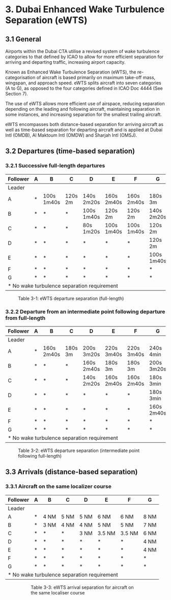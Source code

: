 # 3. Dubai Enhanced Wake Turbulence Separation (eWTS)
## 3.1 General
Airports within the Dubai CTA utilise a revised system of wake turbulence categories to that defined by ICAO to allow for more efficient separation for arriving and departing traffic, increasing airport capacity.

Known as Enhanced Wake Turbulence Separation (eWTS), the re-categorisation of aircraft is based primarily on maximum take-off mass, wingspan, and approach speed. eWTS splits aircraft into seven categories (A to G), as opposed to the four categories defined in ICAO Doc 4444 (See Section 7).

The use of eWTS allows more efficient use of airspace, reducing separation depending on the leading and following aircraft, maintaining separation in some instances, and increasing separation for the smallest trailing aircraft.

eWTS encompasses both distance-based separation for arriving aircraft as well as time-based separation for departing aircraft and is applied at Dubai Intl (OMDB), Al Maktoum Intl (OMDW) and Sharjah Intl (OMSJ).

## 3.2 Departures (time-based separation)
### 3.2.1 Successive full-length departures
<table><thead>
  <tr>
    <th>Follower</th>
    <th>A</th>
    <th>B</th>
    <th>C</th>
    <th>D</th>
    <th>E</th>
    <th>F</th>
    <th>G</th>
  </tr></thead>
<tbody>
  <tr>
    <td>Leader</td>
    <td colspan="7"></td>
  </tr>
  <tr>
    <td>A</td>
    <td>*</td>
    <td>100s<br>1m40s</td>
    <td>120s<br>2m</td>
    <td>140s<br>2m20s</td>
    <td>160s<br>2m40s</td>
    <td>160s<br>2m40s</td>
    <td>180s<br>3m</td>
  </tr>
  <tr>
    <td>B</td>
    <td>*</td>
    <td>*</td>
    <td>*</td>
    <td>100s<br>1m40s</td>
    <td>120s<br>2m</td>
    <td>120s<br>2m</td>
    <td>140s<br>2m20s</td>
  </tr>
  <tr>
    <td>C</td>
    <td>*</td>
    <td>*</td>
    <td>*</td>
    <td>80s<br>1m20s</td>
    <td>100s<br>1m40s</td>
    <td>100s<br>1m40s</td>
    <td>120s<br>2m</td>
  </tr>
  <tr>
    <td>D</td>
    <td>*</td>
    <td>*</td>
    <td>*</td>
    <td>*</td>
    <td>*</td>
    <td>*</td>
    <td>120s<br>2m</td>
  </tr>
  <tr>
    <td>E</td>
    <td>*</td>
    <td>*</td>
    <td>*</td>
    <td>*</td>
    <td>*</td>
    <td>*</td>
    <td>100s<br>1m40s</td>
  </tr>
  <tr>
    <td>F</td>
    <td>*</td>
    <td>*</td>
    <td>*</td>
    <td>*</td>
    <td>*</td>
    <td>*</td>
    <td>*</td>
  </tr>
  <tr>
    <td>G</td>
    <td>*</td>
    <td>*</td>
    <td>*</td>
    <td>*</td>
    <td>*</td>
    <td>*</td>
    <td>*</td>
  </tr>
  <tr>
    <td colspan="8">* No wake turbulence separation requirement</td>
  </tr>
</tbody></table>
<figure markdown>
  <figcaption>Table 3-1: eWTS departure separation (full-length)</figcaption>
</figure>

### 3.2.2 Departure from an intermediate point following departure from full-length
<table><thead>
  <tr>
    <th>Follower</th>
    <th>A</th>
    <th>B</th>
    <th>C</th>
    <th>D</th>
    <th>E</th>
    <th>F</th>
    <th>G</th>
  </tr></thead>
<tbody>
  <tr>
    <td>Leader</td>
    <td colspan="7"></td>
  </tr>
  <tr>
    <td>A</td>
    <td>*</td>
    <td>160s<br>2m40s</td>
    <td>180s<br>3m</td>
    <td>200s<br>3m20s</td>
    <td>220s<br>3m40s</td>
    <td>220s<br>3m40s</td>
    <td>240s<br>4min</td>
  </tr>
  <tr>
    <td>B</td>
    <td>*</td>
    <td>*</td>
    <td>*</td>
    <td>160s<br>2m40s</td>
    <td>180s<br>3m</td>
    <td>180s<br>3m</td>
    <td>200s<br>3m20s</td>
  </tr>
  <tr>
    <td>C</td>
    <td>*</td>
    <td>*</td>
    <td>*</td>
    <td>140s<br>2m20s</td>
    <td>160s<br>2m40s</td>
    <td>160s<br>2m40s</td>
    <td>180s<br>3min</td>
  </tr>
  <tr>
    <td>D</td>
    <td>*</td>
    <td>*</td>
    <td>*</td>
    <td>*</td>
    <td>*</td>
    <td>*</td>
    <td>180s<br>3min</td>
  </tr>
  <tr>
    <td>E</td>
    <td>*</td>
    <td>*</td>
    <td>*</td>
    <td>*</td>
    <td>*</td>
    <td>*</td>
    <td>160s<br>2m40s</td>
  </tr>
  <tr>
    <td>F</td>
    <td>*</td>
    <td>*</td>
    <td>*</td>
    <td>*</td>
    <td>*</td>
    <td>*</td>
    <td>*</td>
  </tr>
  <tr>
    <td>G</td>
    <td>*</td>
    <td>*</td>
    <td>*</td>
    <td>*</td>
    <td>*</td>
    <td>*</td>
    <td>*</td>
  </tr>
  <tr>
    <td colspan="8">* No wake turbulence separation requirement</td>
  </tr>
</tbody></table>
<figure markdown>
  <figcaption>Table 3-2: eWTS departure separation (intermediate point following full-length)</figcaption>
</figure>

## 3.3 Arrivals (distance-based separation)
### 3.3.1 Aircraft on the same localizer course
<table><thead>
  <tr>
    <th>Follower</th>
    <th>A</th>
    <th>B</th>
    <th>C</th>
    <th>D</th>
    <th>E</th>
    <th>F</th>
    <th>G</th>
  </tr></thead>
<tbody>
  <tr>
    <td>Leader</td>
    <td colspan="7"></td>
  </tr>
  <tr>
    <td>A</td>
    <td>*</td>
    <td>4 NM</td>
    <td>5 NM</td>
    <td>5 NM</td>
    <td>6 NM</td>
    <td>6 NM</td>
    <td>8 NM</td>
  </tr>
  <tr>
    <td>B</td>
    <td>*</td>
    <td>3 NM</td>
    <td>4 NM</td>
    <td>4 NM</td>
    <td>5 NM</td>
    <td>5 NM</td>
    <td>7 NM</td>
  </tr>
  <tr>
    <td>C</td>
    <td>*</td>
    <td>*</td>
    <td>*</td>
    <td>3 NM</td>
    <td>3.5 NM</td>
    <td>3.5 NM</td>
    <td>6 NM</td>
  </tr>
  <tr>
    <td>D</td>
    <td>*</td>
    <td>*</td>
    <td>*</td>
    <td>*</td>
    <td>*</td>
    <td>*</td>
    <td>4 NM</td>
  </tr>
  <tr>
    <td>E</td>
    <td>*</td>
    <td>*</td>
    <td>*</td>
    <td>*</td>
    <td>*</td>
    <td>*</td>
    <td>4 NM</td>
  </tr>
  <tr>
    <td>F</td>
    <td>*</td>
    <td>*</td>
    <td>*</td>
    <td>*</td>
    <td>*</td>
    <td>*</td>
    <td>*</td>
  </tr>
  <tr>
    <td>G</td>
    <td>*</td>
    <td>*</td>
    <td>*</td>
    <td>*</td>
    <td>*</td>
    <td>*</td>
    <td>*</td>
  </tr>
  <tr>
    <td colspan="8">* No wake turbulence separation requirement</td>
  </tr>
</tbody></table>
<figure markdown>
<figure markdown>
  <figcaption>Table 3-3: eWTS arrival separation for aircraft on the same localiser course</figcaption>
</figure>